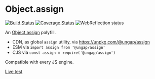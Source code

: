 # Object.assign

[![Build Status](https://travis-ci.com/ungap/assign.svg?branch=master)](https://travis-ci.com/ungap/assign) [![Coverage Status](https://coveralls.io/repos/github/ungap/assign/badge.svg?branch=master)](https://coveralls.io/github/ungap/assign?branch=master) ![WebReflection status](https://offline.report/status/webreflection.svg)

An [Object.assign](https://developer.mozilla.org/en-US/docs/Web/JavaScript/Reference/Global_Objects/Object/assign) polyfill.

  * CDN, as global `assign` utility, via https://unpkg.com/@ungap/assign
  * ESM via `import assign from '@ungap/assign'`
  * CJS via `const assign = require('@ungap/assign')`

Compatible with every JS engine.

[Live test](https://ungap.github.io/assign/test/)
